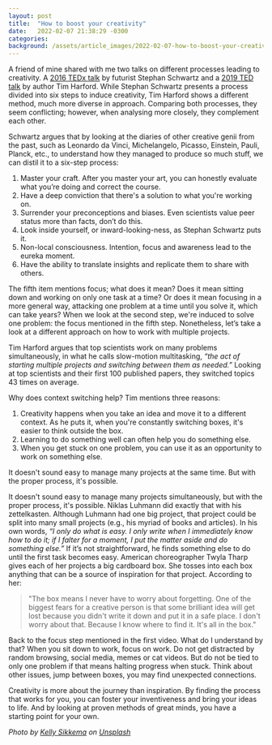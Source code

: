 ```yaml
---
layout: post
title:  "How to boost your creativity"
date:   2022-02-07 21:38:29 -0300
categories: 
background: /assets/article_images/2022-02-07-how-to-boost-your-creativity/kelly-sikkema-Kj84u8mbJdM-unsplash.jpg
---
```


A friend of mine shared with me two talks on different processes leading to creativity. A [2016 TEDx talk](https://www.youtube.com/watch?v=_K4YcaU5uqU) by futurist Stephan Schwartz and a [2019 TED talk](https://www.youtube.com/watch?v=yjYrxcGSWX4) by author Tim Harford. While Stephan Schwartz presents a process divided into six steps to induce creativity, Tim Harford shows a different method, much more diverse in approach. Comparing both processes, they seem conflicting; however, when analysing more closely, they complement each other.

Schwartz argues that by looking at the diaries of other creative genii from the past, such as Leonardo da Vinci, Michelangelo, Picasso, Einstein, Pauli, Planck, etc., to understand how they managed to produce so much stuff, we can distil it to a six-step process:
1. Master your craft. After you master your art, you can honestly evaluate what you’re doing and correct the course.
2. Have a deep conviction that there's a solution to what you're working on.
3. Surrender your preconceptions and biases. Even scientists value peer status more than facts, don’t do this.
4. Look inside yourself, or inward-looking-ness, as Stephan Schwartz puts it.
5. Non-local consciousness. Intention, focus and awareness lead to the eureka moment.
6. Have the ability to translate insights and replicate them to share with others.

The fifth item mentions focus; what does it mean? Does it mean sitting down and working on only one task at a time? Or does it mean focusing in a more general way, attacking one problem at a time until you solve it, which can take years? When we look at the second step, we're induced to solve one problem: the focus mentioned in the fifth step. Nonetheless, let’s take a look at a different approach on how to work with multiple projects.

Tim Harford argues that top scientists work on many problems simultaneously, in what he calls slow-motion multitasking, *“the act of starting multiple projects and switching between them as needed.”* Looking at top scientists and their first 100 published papers, they switched topics 43 times on average.

Why does context switching help? Tim mentions three reasons:
1. Creativity happens when you take an idea and move it to a different context. As he puts it, when you're constantly switching boxes, it's easier to think outside the box.
2. Learning to do something well can often help you do something else.
3. When you get stuck on one problem, you can use it as an opportunity to work on something else.

It doesn't sound easy to manage many projects at the same time. But with the proper process, it's possible.

It doesn't sound easy to manage many projects simultaneously, but with the proper process, it's possible. Niklas Luhmann did exactly that with his zettelkasten. Although Luhmann had one big project, that project could be split into many small projects (e.g., his myriad of books and articles). In his own words, *“I only do what is easy. I only write when I immediately know how to do it; if I falter for a moment, I put the matter aside and do something else.”* If it’s not straightforward, he finds something else to do until the first task becomes easy. American choreographer Twyla Tharp gives each of her projects a big cardboard box. She tosses into each box anything that can be a source of inspiration for that project. According to her:

> "The box means I never have to worry about forgetting. One of the biggest fears for a creative person is that some brilliant idea will get lost because you didn't write it down and put it in a safe place. I don't worry about that. Because I know where to find it. It's all in the box."

Back to the focus step mentioned in the first video. What do I understand by that? When you sit down to work, focus on work. Do not get distracted by random browsing, social media, memes or cat videos. But do not be tied to only one problem if that means halting progress when stuck. Think about other issues, jump between boxes, you may find unexpected connections.

Creativity is more about the journey than inspiration. By finding the process that works for you, you can foster your inventiveness and bring your ideas to life. And by looking at proven methods of great minds, you have a starting point for your own.


_Photo by <a href="https://unsplash.com/@kellysikkema?utm_source=unsplash&utm_medium=referral&utm_content=creditCopyText">Kelly Sikkema</a> on <a href="https://unsplash.com/?utm_source=unsplash&utm_medium=referral&utm_content=creditCopyText">Unsplash</a>_
